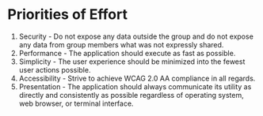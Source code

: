 # Priorities of Effort

1. Security - Do not expose any data outside the group and do not expose any data from group members what was not expressly shared.
2. Performance - The application should execute as fast as possible.
3. Simplicity - The user experience should be minimized into the fewest user actions possible.
4. Accessibility - Strive to achieve WCAG 2.0 AA compliance in all regards.
5. Presentation - The application should always communicate its utility as directly and consistently as possible regardless of operating system, web browser, or terminal interface.